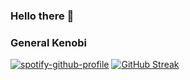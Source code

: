 ### Hello there 👋
### General Kenobi 

[![spotify-github-profile](https://spotify-github-profile.vercel.app/api/view?uid=xyjd8x8oz7ehk6dxcsw5l8kwl&cover_image=true&theme=default&show_offline=true&background_color=4f526b&interchange=true&bar_color=4eb1a6&bar_color_cover=true)](https://open.spotify.com/user/xyjd8x8oz7ehk6dxcsw5l8kwl)
[![GitHub Streak](http://github-readme-streak-stats.herokuapp.com?user=KOTerra&theme=ocean-gradient&hide_border=true)](https://git.io/streak-stats)
#
<!--
**KOTerra/KOTerra** is a ✨ _special_ ✨ repository because its `README.md` (this file) appears on your GitHub profile.

Here are some ideas to get you started:

- 🔭 I’m currently working on ...
- 🌱 I’m currently learning ...
- 👯 I’m looking to collaborate on ...
- 🤔 I’m looking for help with ...
- 💬 Ask me about ...
- 📫 How to reach me: ...
- 😄 Pronouns: ...
- ⚡ Fun fact: ...
-->
